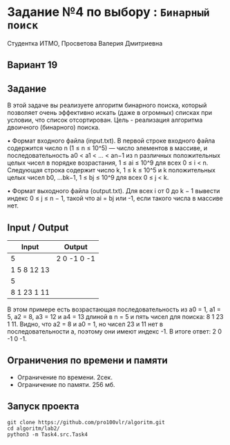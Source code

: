 # Задание №4 по выбору  : `Бинарный поиск`
Студентка ИТМО, Просветова Валерия Дмитриевна

## Вариант 19

## Задание 

В этой задаче вы реализуете алгоритм бинарного поиска, который позволяет очень эффективно искать (даже в огромных) списках при условии, что список отсортирован. Цель - реализация алгоритма двоичного (бинарного) поиска.

• Формат входного файла (input.txt). В первой строке входного файла содержится число n (1 ≤ n ≤ 10^5) — число элементов в массиве, и последовательность a0 < a1 < ... < an−1 из n различных положительных целых чисел в порядке возрастания, 1 ≤ ai ≤ 10^9 для всех 0 ≤ i < n. Следующая строка содержит число k, 1 ≤ k ≤ 10^5 и k положительных целых чисел b0, ...bk−1, 1 ≤ bj ≤ 10^9 для всех 0 ≤ j < k.

• Формат выходного файла (output.txt). Для всех i от 0 до k − 1 вывести индекс 0 ≤ j ≤ n − 1, такой что ai = bj или -1, если такого числа в массиве нет.

## Input / Output 

| Input       | Output     |
|-------------|------------|
| 5           | 2 0 -1 0 -1|
| 1 5 8 12 13 |            |
| 5           |            |
| 8 1 23 1 11 |            |

В этом примере есть возрастающая последовательность из a0 = 1, a1 = 5, a2 = 8, a3 = 12 и a4 = 13 длиной в n = 5 и пять чисел для поиска: 8 1 23
1 11. Видно, что a2 = 8 и a0 = 1, но чисел 23 и 11 нет в последовательности a, поэтому они имеют индекс -1. В итоге ответ: 2 0 -1 0 -1.

## Ограничения по времени и памяти

- Ограничение по времени. 2сек.
- Ограничение по памяти. 256 мб.

## Запуск проекта

`git clone https://github.com/pro100vlr/algoritm.git`   
`cd algoritm/lab2/`  
`python3 -m Task4.src.Task4` 
